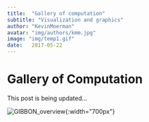 ```yaml
---
title:  "Gallery of computation"
subtitle: "Visualization and graphics"
author: "KevinMoerman"
avatar: "img/authors/kmm.jpg"
image: "img/temp1.gif"
date:   2017-05-22
---
```


# Gallery of Computation

This post is being updated...


![GIBBON_overview](https://kevinmoerman.files.wordpress.com/2015/10/gibbon_overview.png){:width="700px"}